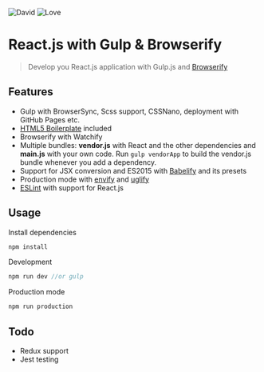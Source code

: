![David](https://david-dm.org/jiayihu/gulp-react-browserify.svg)
![Love](https://img.shields.io/badge/Made%20with-%E2%99%A5-red.svg)

# React.js with Gulp & Browserify

> Develop you React.js application with Gulp.js and [Browserify](https://github.com/substack/node-browserify)

## Features
- Gulp with BrowserSync, Scss support, CSSNano, deployment with GitHub Pages etc.
- [HTML5 Boilerplate](https://html5boilerplate.com) included
- Browserify with Watchify
- Multiple bundles: **vendor.js** with React and the other dependencies and **main.js** with your own code. Run `gulp vendorApp` to build the vendor.js bundle whenever you add a dependency.
- Support for JSX conversion and ES2015 with [Babelify](https://github.com/babel/babelify) and its presets
- Production mode with [envify](https://www.npmjs.com/package/envify) and [uglify](https://www.npmjs.com/package/gulp-uglify)
- [ESLint](http://eslint.org) with support for React.js

## Usage

Install dependencies
``` javascript
npm install
```
Development
``` javascript
npm run dev //or gulp
```
Production mode
``` javascript
npm run production
```
## Todo
- Redux support
- Jest testing
